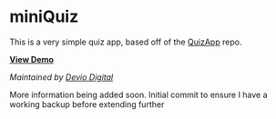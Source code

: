 # miniQuiz

This is a very simple quiz app, based off of the [QuizApp](http://odhyan.com/blog/2014/12/building-a-simple-quiz-app-using-angularjs/) repo.

**[View Demo](http://www.robertdevore.com/demo/miniquiz/)**

*Maintained by [Devio Digital](https://github.com/deviodigital)*

More information being added soon. Initial commit to ensure I have a working backup before extending further